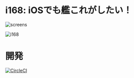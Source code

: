 # i168: iOSでも艦これがしたい！

![screens](https://raw.githubusercontent.com/otiai10/i168/master/pages/screens.jpeg)

![i168](https://raw.githubusercontent.com/otiai10/i168/master/pages/i168.png)

# 開発

[![CircleCI](https://circleci.com/gh/otiai10/i168.svg?style=svg)](https://circleci.com/gh/otiai10/i168)
